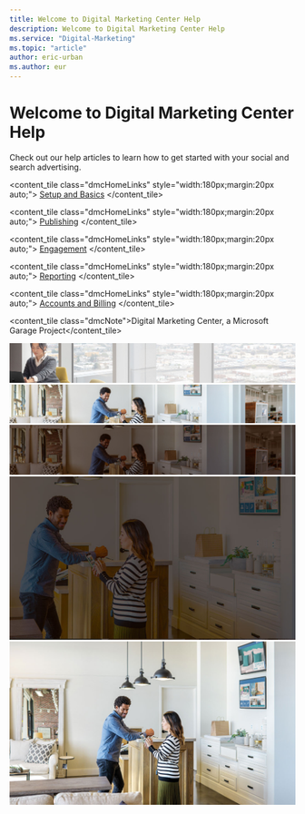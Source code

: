 ```yaml
---
title: Welcome to Digital Marketing Center Help
description: Welcome to Digital Marketing Center Help
ms.service: "Digital-Marketing"
ms.topic: "article"
author: eric-urban
ms.author: eur
---
```


# Welcome to Digital Marketing Center Help

Check out our help articles to learn how to get started with your social and search advertising.

<content_tile class="dmcHomeLinks" style="width:180px;margin:20px auto;">        [Setup and Basics](./hlp_DMC_NAV_SetupAndBasics_GettingStarted.md)      </content_tile>
> 
<content_tile class="dmcHomeLinks" style="width:180px;margin:20px auto;">        [Publishing](./hlp_DMC_NAV_Publishing_CreatingAndPublishingPosts.md)      </content_tile>
> 
<content_tile class="dmcHomeLinks" style="width:180px;margin:20px auto;">        [Engagement](./hlp_DMC_NAV_Engagement_InboxManagement.md)      </content_tile>
> 
<content_tile class="dmcHomeLinks" style="width:180px;margin:20px auto;">        [Reporting](./hlp_DMC_NAV_Reporting_SearchAdvertising.md)      </content_tile>
> 
<content_tile class="dmcHomeLinks" style="width:180px;margin:20px auto;">        [Accounts and Billing](./hlp_DMC_NAV_AccountsAndBilling_Settings.md)      </content_tile>

<content_tile class="dmcNote">Digital Marketing Center, a Microsoft Garage Project</content_tile>

![Set Up and Basics](../images/DMC_HomeHeroPhoto.jpg)  ![Set Up and Basics](../images/DMC_SupportHeroPhoto.jpg)  ![Set Up and Basics](../images/DMC_SupportHeroPhoto2.jpg)  ![Set Up and Basics](../images/DMC_SupportHeroPhoto3.jpg)  ![Set Up and Basics](../images/DMC_SupportHeroPhoto4.jpg)

